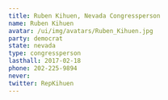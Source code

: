 ```yaml
---
title: Ruben Kihuen, Nevada Congressperson
name: Ruben Kihuen
avatar: /ui/img/avatars/Ruben_Kihuen.jpg
party: democrat
state: nevada
type: congressperson
lasthall: 2017-02-18
phone: 202-225-9894
never: 
twitter: RepKihuen
---
```

